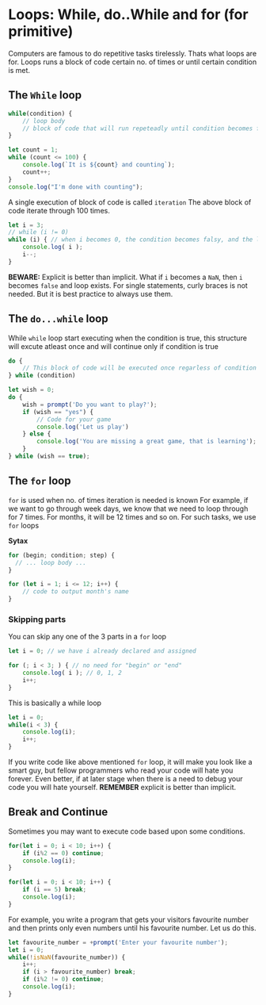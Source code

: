 # Loops: While, do..While and for (for primitive)

Computers are famous to do repetitive tasks tirelessly. Thats what loops are for.
Loops runs a block of code certain no. of times or until certain condition is met.

## The `While` loop
```js
while(condition) {
    // loop body
    // block of code that will run repeteadly until condition becomes false
}
```

```js
let count = 1;
while (count <= 100) {
    console.log(`It is ${count} and counting`);
    count++;
}
console.log("I'm done with counting");
```
A single execution of block of code is called `iteration` The above block of code iterate through 100 times.
```js
let i = 3;
// while (i != 0)
while (i) { // when i becomes 0, the condition becomes falsy, and the loop stops
    console.log( i );
    i--;
}
```
**BEWARE:** Explicit is better than implicit. What if `i` becomes a `NaN`, then `i` becomes `false` and loop exists.
For single statements, curly braces is not needed. But it is best practice to always use them.


## The `do...while` loop
While `while` loop start executing when the condition is true, this structure will excute atleast once and will continue only if condition is true
```js
do {
    // This block of code will be executed once regarless of condition's outcome
} while (condition)
```

```js
let wish = 0;
do {
    wish = prompt('Do you want to play?');
    if (wish == "yes") {
        // Code for your game
        console.log('Let us play')
    } else {
        console.log('You are missing a great game, that is learning');
    }
} while (wish == true);
```

## The `for` loop
`for` is used when no. of times iteration is needed is known
For example, if we want to go through week days, we know that we need to loop through for 7 times.
For months, it will be 12 times and so on. For such tasks, we use `for` loops

**Sytax**
```js
for (begin; condition; step) {
  // ... loop body ...
}
```

```js
for (let i = 1; i <= 12; i++) {
    // code to output month's name
}
```

### Skipping parts
You can skip any one of the 3 parts in a `for` loop
```js
let i = 0; // we have i already declared and assigned

for (; i < 3; ) { // no need for "begin" or "end"
    console.log( i ); // 0, 1, 2
    i++;
}
```
This is basically a while loop
```js
let i = 0;
while(i < 3) {
    console.log(i);
    i++;
}
```
If you write code like above mentioned `for` loop, it will make you look like a smart guy, but fellow programmers who read your code will hate you forever. Even better, if at later stage when there is a need to debug your code you will hate yourself. **REMEMBER** explicit is better than implicit.

## Break and Continue
Sometimes you may want to execute code based upon some conditions. 
```js
for(let i = 0; i < 10; i++) {
    if (i%2 == 0) continue;
    console.log(i);
}
```
```js
for(let i = 0; i < 10; i++) {
    if (i == 5) break;
    console.log(i);
}
```

For example, you write a program that gets your visitors favourite number and then prints only even numbers until his favourite number. Let us do this.
```js
let favourite_number = +prompt('Enter your favourite number');
let i = 0;
while(!isNaN(favourite_number)) {
    i++;
    if (i > favourite_number) break;
    if (i%2 != 0) continue;
    console.log(i);
}
```